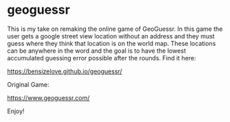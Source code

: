 # geoguessr

This is my take on remaking the online game of GeoGuessr. In this game the user gets a google street view location without an address and they must guess where they think that location is on the world map. These locations can be anywhere in the word and the goal is to have the lowest accumulated guessing error possible after the rounds. 
Find it here: 

https://bensizelove.github.io/geoguessr/

Original Game:

https://www.geoguessr.com/

Enjoy!
